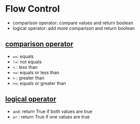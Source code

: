 # Flow Control
- comparison operator: compare values and return boolean
- logical operator: add more comparison and return boolean

## [comparison operator](https://github.com/HidayatRivai2020/Python/tree/main/flow_control/comparison_operator.py)
- `==`: equals
- `!=`: not equals
- `<` : less than
- `<=`: equals or less than
- `>` : greater than
- `>=`: equals or greater than

## [logical operator](https://github.com/HidayatRivai2020/Python/tree/main/flow_control/logical_operator.py)
- `and`: return True if both values are true
- `or` : return True if one values are true